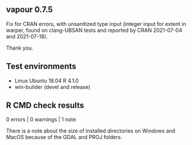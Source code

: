 ## vapour 0.7.5

Fix for CRAN errors, with unsanitized type input (integer input for extent in warper, found on 
 clang-UBSAN tests and reported by CRAN 2021-07-04 and 2021-07-18). 

Thank you. 


## Test environments

* Linux Ubuntu 18.04 R 4.1.0
* win-builder (devel and release)


## R CMD check results

0 errors | 0 warnings | 1 note

There is a note about the size of installed directories on Windows and MacOS because 
 of the GDAL and PROJ folders. 



